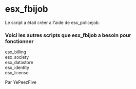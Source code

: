 # esx_fbijob

Le script a était créer a l'aide de esx_policejob. 

<h3>Voici les autres scripts que esx_fbijob a besoin pour fonctionner</h3>

esx_billing
<br>
esx_society
<br>
esx_datastore
<br>
esx_identity
<br>
esx_license

Par YePeezFive
